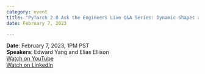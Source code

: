 ```yaml
---
category: event
title: "PyTorch 2.0 Ask the Engineers Live Q&A Series: Dynamic Shapes and Calculating Maximum Batch Size"
date: February 7, 2023

---
```


**Date**: February 7, 2023, 1PM  PST  
**Speakers**: Edward Yang and Elias Ellison  
[Watch on YouTube](https://www.youtube.com/watch?v=4dX4kuVbl9U&list=PL_lsbAsL_o2CQr8oh5sNWt96yWQphNEzM&index=10)  
[Watch on LinkedIn](https://www.linkedin.com/events/7027389624620634112/?lipi=urn%3Ali%3Apage%3Ad_flagship3_company_admin%3BUIqLb0KRSZm%2FHtSu2bw%2B4g%3D%3D)
